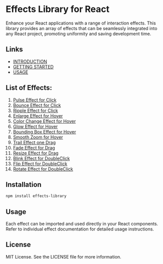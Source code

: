 # Effects Library for React

Enhance your React applications with a range of interaction effects. This library provides an array of effects that can be seamlessly integrated into any React project, promoting uniformity and saving development time.

## Links
- [INTRODUCTION](./docs/INTRODUCTION.md)
- [GETTING STARTED](./docs/GETTING_STARTED.md)
- [USAGE](./docs/USAGE_GUIDE.md)
## List of Effects:
1. [Pulse Effect for Click](./src/effects/click/readme.md)
2. [Bounce Effect for Click](./src/effects/click/readme.md)
3. [Ripple Effect for Click](./src/effects/click/readme.md)
4. [Enlarge Effect for Hover](./src/effects/hover/readme.md)
5. [Color Change Effect for Hover](./src/effects/hover/readme.md)
6. [Glow Effect for Hover](./src/effects/hover/readme.md)
7. [Bounding Box Effect for Hover](./src/effects/hover/readme.md)
8. [Smooth Zoom for Hover](./src/effects/hover/readme.md)
9. [Trail Effect one Drag](./src/effects/drag/readme.md)
10. [Fade Effect for Drag](./src/effects/drag/readme.md)
11. [Resize Effect for Drag](./src/effects/drag/readme.md)
12. [Blink Effect for DoubleClick](./src/effects/doubleClick/readme.md)
13. [Flip Effect for DoubleClick](./src/effects/doubleClick/readme.md)
14. [Rotate Effect for DoubleClick](./src/effects/doubleClick/readme.md)

## Installation
```bash
npm install effects-library
```

## Usage
Each effect can be imported and used directly in your React components. Refer to individual effect documentation for detailed usage instructions.

## License
MIT License. See the LICENSE file for more information.